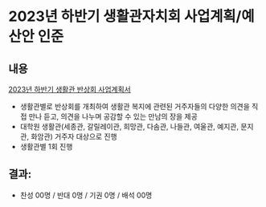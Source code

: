 2023년 하반기 생활관자치회 사업계획/예산안 인준
===

## 내용
[2023년 하반기 생활관 반상회 사업계획서](agenda06-1.md)
- 생활관별로 반상회를 개최하여 생활관 복지에 관련된 거주자들의 다양한 의견을 직접 만나 듣고, 의견을 나누며 공감할 수 있는 만남의 장을 제공
- 대학원 생활관(세종관, 갈릴레이관, 희망관, 다솜관, 나들관, 여울관, 예지관, 문지관, 화암관) 거주자 대상으로 진행
- 생활관별 1회 진행

## 결과:
- 찬성 00명 / 반대 0명 / 기권 0명 / 배석 00명
